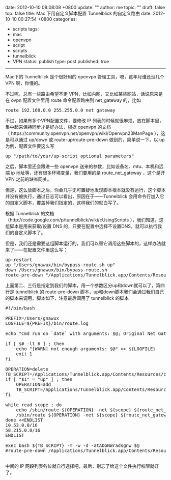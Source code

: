 date: 2012-10-10 08:08:08 +0800
update: ""
author: me
topic: ""
draft: false
top: false
title: Mac 下用自定义脚本配置 Tunnelblick 的自定义路由
date: 2012-10-10 00:27:54 +0800
categories:
- scripts
tags:
- mac
- openvpn
- script
- scripts
- tunnelblick
- VPN
status: publish
type: post
published: true
---
<p>Mac下的 Tunnelblick 是个很好用的 openvpn 管理工具，嗯，这年月谁还没几个 VPN 啊，你懂的。</p>

<p>不过呢，总有一些路由希望不走 VPN，比如内网，又比如某些网站，话说原来是在 ovpn 配置文件里用 route 命令配置路由到 net_gateway 的，比如</p>

<pre class="brush: bash; gutter: true">route 192.168.0.0 255.255.0.0 net_gateway</pre>

<p>不过，如果有多个VPN配置文件，要修改 IP 列表的时候就很麻烦，放在脚本里，集中起来保持同步才是好办法，根据 openvpn 的文档（ https://community.openvpn.net/openvpn/wiki/Openvpn23ManPage ），这是可以通过 up/down 或 route-up/route-pre-down 做到的，简单说一下，以 up 为例，配置文件要这么写</p>

<pre class="brush: bash; gutter: true">up &quot;/path/to/your/up-script optional parameters&quot;</pre>

<p>之后，脚本里还会跟进一些 openvpn 送来的参数，比如设备名、mtu、本机和远端 ip 地址等，还有很多环境变量，我们要用的是 route_net_gateway ，这个是开 VPN 之前的缺省网关。</p>

<p>但是，这么放脚本之后，你会几乎无可置疑地发现脚本根本就没有运行，这个脚本并没有被执行，通过日志可以看出，原因在于——Tunnelblick 会用命令行加入它的自定义脚本，覆盖掉我们指定的，这样我们的就白写了。</p>

<p>根据 Tunnelblick 的文档（http://code.google.com/p/tunnelblick/wiki/cUsingScripts ），我们知道，这组脚本是用来获取/设置 DNS 的，只要在配置中选择不设置DNS，就可以执行我们的自定义脚本了。</p>

<p>但是，我们还是需要这组脚本运行的，我们可以替它调用这些脚本的，这样办法就来了——在配置文件里这么写：</p>

<pre class="brush: bash; gutter: true">up-restart
up &quot;/Users/gnawux/bin/bypass-route.sh up&quot;
down /Users/gnawux/bin/bypass-route.sh
route-pre-down &quot;/Applications/Tunnelblick.app/Contents/Resources/client.route-pre-down.tunnelblick.sh -m -w -d -atADGNWradsgnw&quot;</pre>

<p>上面第二、三行是指定到我们的脚本，用一个参数区分up和down就可以了，第四行是 tunnelblick 的 route-pre-down 脚本，up和down脚本我们会通过我们自己的脚本来调用，脚本如下，注意最后调用了 tunnelblick 的脚本</p>

<pre class="brush: bash; gutter: true">#!/bin/bash

PREFIX=/Users/gnawux
LOGFILE=${PREFIX}/bin/route.log

echo &quot;Cmd run on `date` with arguments: $@; Original Net Gateway: ${route_net_gateway}&quot; &gt; ${LOGFILE}

if [ $# -lt 6 ] ; then
	echo &quot;[WARN] not enough arguments: $@&quot; &gt;&gt; ${LOGFILE}
	exit 1
fi

OPERATION=delete
TB_SCRIPT=/Applications/Tunnelblick.app/Contents/Resources/client.down.tunnelblick.sh
if [ &quot;$1&quot; = &quot;up&quot; ] ; then
	OPERATION=add
	TB_SCRIPT=/Applications/Tunnelblick.app/Contents/Resources/client.up.tunnelblick.sh
fi

while read scope ; do
	echo /sbin/route ${OPERATION} -net ${scope} ${route_net_gateway} &gt;&gt; ${LOGFILE}
	/sbin/route ${OPERATION} -net ${scope} ${route_net_gateway} 2&gt;&gt; ${LOGFILE}
done &lt;&lt;ENDLIST
10.53.0.0/16
58.215.0.0/16
ENDLIST

exec bash ${TB_SCRIPT} -m -w -d -atADGNWradsgnw $@
#route-pre-down /Applications/Tunnelblick.app/Contents/Resources/client.route-pre-down.tunnelblick.sh -m -w -d -atADGNWradsgnw

</pre>

<p>中间的 IP 网段列表各位就自行选择吧，最后，别忘了给这个文件执行权限就好了。</p>

<p>&nbsp;</p>
